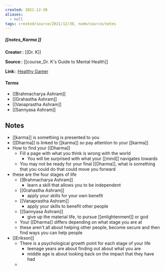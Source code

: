 ```yaml
---
created: 2021-12-30 
aliases:
  - null
tags: created/source/2021/12/30, node/source/notes
---
```


##### [[notes_Karma ]]
**Creator**:: [[Dr. K]]
 
**Source**:: [[course_Dr. K's Guide to Mental Health]]

**Link**:: [Healthy Gamer](https://coaching.healthygamer.gg/guide/lessons/karma)

#### Terms
- [[Brahmacharya Ashram]]
- [[Grahastha Ashram]]
- [[Vanaprastha Ashram]]
- [[Sannyasa Ashram]]

## Notes
- [[karma]] is something is presented to you
- [[Dharma]] is linked to [[karma]] so pay attention to your [[karma]]
- How to find your [[Dharma]]
	- Fill a page with what you think is wrong with the world
		- You will be surprised with what your [[mind]] navigates towards
	- You may not be ready for your final [[Dharma]], what is something that you could do that could move you forward
- these are the four stages of life 
	- [[Brahmacharya Ashram]]
		- learn a skill that allows you to be independent
	- [[Grahastha Ashram]]
		- apply your skills for your own benefit
	- [[Vanaprastha Ashram]]
		- apply your skills to benefit other people
	- [[Sannyasa Ashram]]
		- give up the material life, to pursue [[enlightenment]] or god
	- Your [[Dharma]] differs depending on what stage you are at 
	- these aren't all about helping other people, become secure and then find ways you can help people
-  [[Erikson]]
	- There is a psychological growth point for each stage of your life
		- teenage years are about finding out about what you are 
		- middle age is about looking back on the impact that they have had
	- 